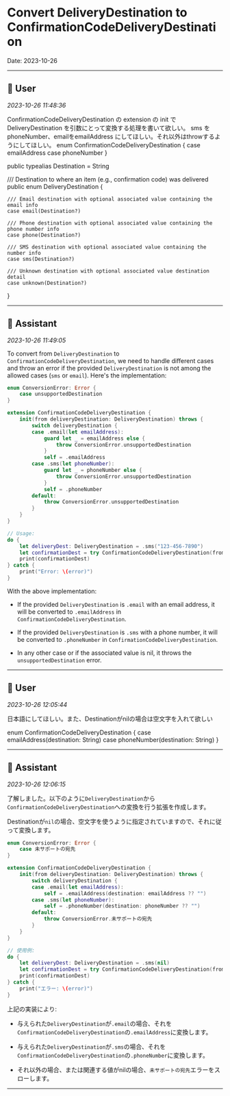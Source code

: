 # Convert DeliveryDestination to ConfirmationCodeDeliveryDestination

Date: 2023-10-26

---

## 👤 User
*2023-10-26 11:48:36*

ConfirmationCodeDeliveryDestination の extension の init で DeliveryDestination を引数にとって変換する処理を書いて欲しい。
sms を phoneNumber、emailをemailAddress にしてほしい。それ以外はthrowするようにしてほしい。
enum ConfirmationCodeDeliveryDestination {
    case emailAddress
    case phoneNumber
}

public typealias Destination = String

/// Destination to where an item (e.g., confirmation code) was delivered
public enum DeliveryDestination {

    /// Email destination with optional associated value containing the email info
    case email(Destination?)

    /// Phone destination with optional associated value containing the phone number info
    case phone(Destination?)

    /// SMS destination with optional associated value containing the number info
    case sms(Destination?)

    /// Unknown destination with optional associated value destination detail
    case unknown(Destination?)
}

---

## 🤖 Assistant
*2023-10-26 11:49:05*

To convert from `DeliveryDestination` to `ConfirmationCodeDeliveryDestination`, we need to handle different cases and throw an error if the provided `DeliveryDestination` is not among the allowed cases (`sms` or `email`). Here's the implementation:

```swift
enum ConversionError: Error {
    case unsupportedDestination
}

extension ConfirmationCodeDeliveryDestination {
    init(from deliveryDestination: DeliveryDestination) throws {
        switch deliveryDestination {
        case .email(let emailAddress):
            guard let _ = emailAddress else {
                throw ConversionError.unsupportedDestination
            }
            self = .emailAddress
        case .sms(let phoneNumber):
            guard let _ = phoneNumber else {
                throw ConversionError.unsupportedDestination
            }
            self = .phoneNumber
        default:
            throw ConversionError.unsupportedDestination
        }
    }
}

// Usage:
do {
    let deliveryDest: DeliveryDestination = .sms("123-456-7890")
    let confirmationDest = try ConfirmationCodeDeliveryDestination(from: deliveryDest)
    print(confirmationDest)
} catch {
    print("Error: \(error)")
}
```

With the above implementation:

- If the provided `DeliveryDestination` is `.email` with an email address, it will be converted to `.emailAddress` in `ConfirmationCodeDeliveryDestination`.
  
- If the provided `DeliveryDestination` is `.sms` with a phone number, it will be converted to `.phoneNumber` in `ConfirmationCodeDeliveryDestination`.

- In any other case or if the associated value is nil, it throws the `unsupportedDestination` error.

---

## 👤 User
*2023-10-26 12:05:44*

日本語にしてほしい。また、Destinationがnilの場合は空文字を入れて欲しい

enum ConfirmationCodeDeliveryDestination {
    case emailAddress(destination: String)
    case phoneNumber(destination: String)
}

---

## 🤖 Assistant
*2023-10-26 12:06:15*

了解しました。以下のように`DeliveryDestination`から`ConfirmationCodeDeliveryDestination`への変換を行う拡張を作成します。

Destinationが`nil`の場合、空文字を使うように指定されていますので、それに従って変換します。

```swift
enum ConversionError: Error {
    case 未サポートの宛先
}

extension ConfirmationCodeDeliveryDestination {
    init(from deliveryDestination: DeliveryDestination) throws {
        switch deliveryDestination {
        case .email(let emailAddress):
            self = .emailAddress(destination: emailAddress ?? "")
        case .sms(let phoneNumber):
            self = .phoneNumber(destination: phoneNumber ?? "")
        default:
            throw ConversionError.未サポートの宛先
        }
    }
}

// 使用例:
do {
    let deliveryDest: DeliveryDestination = .sms(nil)
    let confirmationDest = try ConfirmationCodeDeliveryDestination(from: deliveryDest)
    print(confirmationDest)
} catch {
    print("エラー: \(error)")
}
```

上記の実装により:

- 与えられた`DeliveryDestination`が`.email`の場合、それを`ConfirmationCodeDeliveryDestination`の`.emailAddress`に変換します。
  
- 与えられた`DeliveryDestination`が`.sms`の場合、それを`ConfirmationCodeDeliveryDestination`の`.phoneNumber`に変換します。

- それ以外の場合、または関連する値がnilの場合、`未サポートの宛先`エラーをスローします。

---
